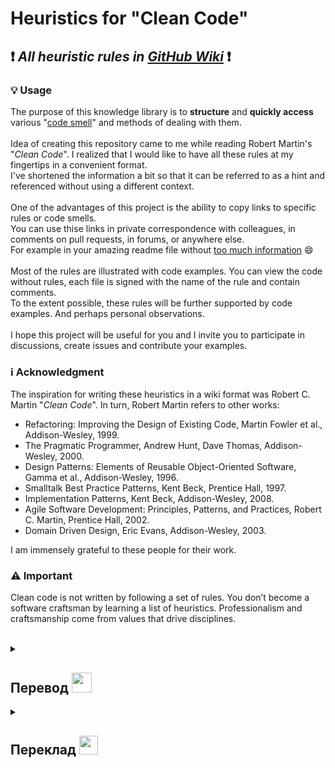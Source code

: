 # Heuristics for "Clean Code" 
## :exclamation: *All heuristic rules in [GitHub Wiki](https://github.com/SaintZet/HeuristicsForClearCode/wiki)* :exclamation:

### :bulb: Usage

The purpose of this knowledge library is to **structure** and **quickly access** various "[code smell](https://en.wikipedia.org/wiki/Code_smell)" and methods of dealing with them.<br />
<br />
Idea of creating this repository came to me while reading Robert Martin's "*Clean Code*". I realized that I would like to have all these rules at my fingertips in a convenient format.<br />
I've shortened the information a bit so that it can be referred to as a hint and referenced without using a different context.<br />
<br />
One of the advantages of this project is the ability to copy links to specific rules or code smells.<br />
You can use thise links in private correspondence with colleagues, in comments on pull requests, in forums, or anywhere else.<br />
For example in your amazing readme file without [too much information](https://github.com/SaintZet/HeuristicsForCleanCode/wiki/%5BG%5Deneral#g08-too-much-information) :smile: <br />
<br />
Most of the rules are illustrated with code examples. You can view the code without rules, each file is signed with the name of the rule and contain comments.<br />
To the extent possible, these rules will be further supported by code examples. And perhaps personal observations.<br />
<br />
I hope this project will be useful for you and I invite you to participate in discussions, create issues and contribute your examples.

### :information_source: Acknowledgment

The inspiration for writing these heuristics in a wiki format was Robert C. Martin "*Clean Code*". In turn, Robert Martin refers to other works: 
- Refactoring: Improving the Design of Existing Code, Martin Fowler et al., Addison-Wesley, 1999.
- The Pragmatic Programmer, Andrew Hunt, Dave Thomas, Addison-Wesley, 2000.
- Design Patterns: Elements of Reusable Object-Oriented Software, Gamma et al., Addison-Wesley, 1996.
- Smalltalk Best Practice Patterns, Kent Beck, Prentice Hall, 1997. 
- Implementation Patterns, Kent Beck, Addison-Wesley, 2008.
- Agile Software Development: Principles, Patterns, and Practices, Robert C. Martin, Prentice Hall, 2002.
- Domain Driven Design, Eric Evans, Addison-Wesley, 2003.<br />

I am immensely grateful to these people for their work.<br />

### :warning: Important

Clean code is not written by following a set of rules. You don’t become a software craftsman by learning a list of heuristics. Professionalism and craftsmanship come from values that drive disciplines.

<br>
<details>
  <summary><h2>Перевод <img src="https://media.giphy.com/media/lxDOajE5iIaxBmq2WB/giphy.gif" width="32"></h2></summary>
<hr>

### :exclamation: *All heuristic rules on [GitHub Wiki](https://github.com/SaintZet/HeuristicsForClearCode/wiki)* :exclamation:

### :bulb: Применение

Целью данной библиотеки знаний является **структурированный** и **быстрый доступ** к различным "[запахам кода](https://ru.wikipedia.org/wiki/Код_с_запашком)" и методов борьбы с ними. <br />
<br />
Идея создания этого репозитория пришла мне, когда я читал "*Чистый код*" Роберта Мартина. Я понял, что хотел бы иметь все эти правила под рукой в удобном формате.<br />
Я немного ужал информацию для того, что бы к ней можно было обратиться как к подсказке и ссылаться на нее не используя другой контекст.<br />
<br />
Одним из преимуществ этого проекта является возможность копирования ссылок на определенные правила или запахи кода.<br />
Вы можете использовать эти ссылки в личной переписке с коллегами, в комментариях к пулл-реквестам, на форумах или где-либо еще.<br />
Например, в вашем прекрасном файле readme без [лишней информации](https://github.com/SaintZet/HeuristicsForCleanCode/wiki/%5BG%5Deneral#g08-too-much-information) :smile:<br />
<br />
Большая часть правил проиллюстрированы примерами кода. Вы можете просматривать код и без правил, каждый файл подписан именем правила и содержит комментарии.<br />
По мере возможности, данные правила будут еще больше подкрепляться примерами кода. И возможно, личными наблюдениями. <br />
<br />
Я надеюсь вам этот проект пригодиться и приглашаю участвовать в обсуждениях, создании issues и контребьютить свои примеры. 

### :information_source: Благодарность

Вдохновением для написания этих эвристических правил в виде вики послужила книга Роберта Мартина "*Чистый код*". В свою очередь Роберт Мартин ссылается на другие не менее значимые труды:
- Refactoring: Improving the Design of Existing Code, Martin Fowler et al., Addison-Wesley, 1999.
- The Pragmatic Programmer, Andrew Hunt, Dave Thomas, Addison-Wesley, 2000.
- Design Patterns: Elements of Reusable Object Oriented Software, Gamma et al., Addison-Wesley, 1996.
- Smalltalk Best Practice Patterns, Kent Beck, Prentice Hall, 1997.
- Implementation Patterns, Kent Beck, Addison-Wesley, 2008.
- Agile Software Development: Principles, Patterns, and Practices, Robert C. Martin, Prentice Hall, 2002.
- Domain Driven Design, Eric Evans, Addison-Wesley, 2003.<br />

Я безмерно благодарен этим людям за их работу.<br />

### :warning: Важно

Невозможно написать чистый код, действуя по списку правил. Нельзя стать мастером, изучив набор эвристик. Профессионализм и мастерство формируются на основе ценностей, которыми вы руководствуетесь в обучении.

</details>

<details> 
  <summary><h2>Переклад <img src="https://media.giphy.com/media/hVUK7LtvxX6KNYydAb/giphy.gif" width="30"></h2></summary>
<hr>

### :exclamation: *Всі евристичні правила в [GitHub Wiki](https://github.com/SaintZet/HeuristicsForClearCode/wiki)* :exclamation:

### :bulb: Застосування

Метою даної бібліотеки знань є **структурований** та **швидкий доступ** до різних "[запахів коду](https://uk.wikipedia.org/wiki/Запахи_коду)" та методів бородьби з ними. <br />
<br />
Ідея створення цього репозиторію прийшла до мене, коли я читав "*Чистий код*" Роберта Мартина. Я зрозумів, що хотів би мати всі ці правила під рукою в зручному форматі.<br />
Я трохи зтиснув інформацію для того, щоб до неї можна було звернутися як до підказки та посилатися на неї не використовуючи інший контекст.<br />
<br />
Однією з переваг цього проекту є можливість копіювати посилання на конкретні правила або запахи коду.<br />
Ви можете використовувати ці посилання в приватному листуванні з колегами, в коментарях до запитів на отримання, на форумах або де завгодно.<br />
Наприклад, у вашому дивовижному файлі readme без [зайвої інформації](https://github.com/SaintZet/HeuristicsForCleanCode/wiki/%5BG%5Deneral#g08-too-much-information)<br />
<br />
Більшість правил проілюстровані прикладами коду. Ви можете переглядати код без правил, кожен файл підписаний ім'ям правила і містить коментарі.<br />
У міру можливості дані правила будуть ще більше підкріплюватися прикладами коду. І можливо, особистими спостереженнями. <br />
<br />
Я сподіваюся вам цей проект статане в нагоді також запрошую брати участь в обговореннях, створенні issues та контреб'ютити свої приклади.

### :information_source: Подяка

Натхненням для написання цих евристичних правил у вигляді вікі послужила книга Роберта Мартіна "*Чистий код*". У свою чергу Роберт Мартін посилається на інші не менш важливі праці:
- Refactoring: Improving the Design of Existing Code, Martin Fowler et al., Addison-Wesley, 1999.
- The Pragmatic Programmer, Andrew Hunt, Dave Thomas, Addison-Wesley, 2000.
- Design Patterns: Elements of Reusable Object Oriented Software, Gamma et al., Addison-Wesley, 1996.
- Smalltalk Best Practice Patterns, Kent Beck, Prentice Hall, 1997.
- Implementation Patterns, Kent Beck, Addison-Wesley, 2008.
- Agile Software Development: Principles, Patterns, and Practices, Robert C. Martin, Prentice Hall, 2002.
- Domain Driven Design, Eric Evans, Addison-Wesley, 2003.<br />

Я безмежно вдячний цим людям за їх працю.<br />

### :warning: Важливо

Неможливо написати чистий код, діючи за списком правил. Не можна стати майстром, вивчивши набір евристик. Професіоналізм та майстерність формуються на основі цінностей, якими ви керуєтеся у навчанні.

</details>

